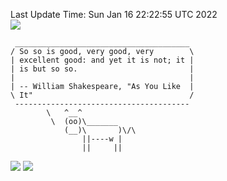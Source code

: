 Last Update Time: 
Sun Jan 16 22:22:55 UTC 2022
<br>![](https://img.shields.io/badge/%E5%A4%A7%E5%AE%B6-%E5%AE%89%E5%AE%89-green)<br>
```
 _______________________________________
/ So so is good, very good, very        \
| excellent good: and yet it is not; it |
| is but so so.                         |
|                                       |
| -- William Shakespeare, "As You Like  |
\ It"                                   /
 ---------------------------------------
        \   ^__^
         \  (oo)\_______
            (__)\       )\/\
                ||----w |
                ||     ||
```
![](https://github-readme-stats.vercel.app/api?username=chenlitw)
![](https://github-readme-stats.vercel.app/api/top-langs/?username=chenlitw)
